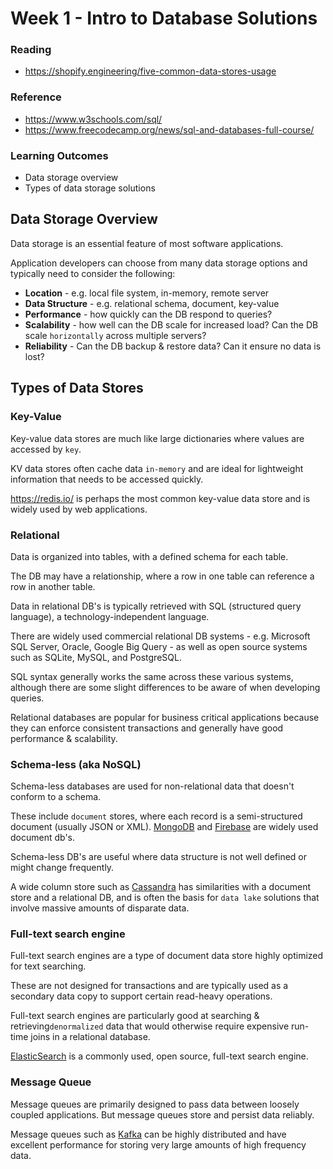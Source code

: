 # Week 1 - Intro to Database Solutions

### Reading
- https://shopify.engineering/five-common-data-stores-usage

### Reference
- https://www.w3schools.com/sql/
- https://www.freecodecamp.org/news/sql-and-databases-full-course/

### Learning Outcomes
- Data storage overview
- Types of data storage solutions

## Data Storage Overview

Data storage is an essential feature of most software applications.

Application developers can choose from many data storage options and typically need to consider the following:

- **Location** - e.g. local file system, in-memory, remote server
- **Data Structure** - e.g. relational schema, document, key-value
- **Performance** - how quickly can the DB respond to queries?
- **Scalability** - how well can the DB scale for increased load? Can the DB scale `horizontally` across multiple servers?
- **Reliability** - Can the DB backup & restore data? Can it ensure no data is lost?


## Types of Data Stores

### Key-Value 
Key-value data stores are much like large dictionaries where values are accessed by `key`. 

KV data stores often cache data `in-memory` and are ideal for lightweight information that needs to be accessed quickly.

https://redis.io/ is perhaps the most common key-value data store and is widely used by web applications.

### Relational 
Data is organized into tables, with a defined schema for each table. 

The DB may have a relationship, where a row in one table can reference a row in another table.

Data in relational DB's is typically retrieved with SQL (structured query language), a technology-independent language.

There are widely used commercial relational DB systems - e.g. Microsoft SQL Server, Oracle, Google Big Query - as well as open source systems such as SQLite, MySQL, and PostgreSQL.

SQL syntax generally works the same across these various systems, although there are some slight differences to be aware of when developing queries.

Relational databases are popular for business critical applications because they can enforce consistent transactions and generally have good performance & scalability.

### Schema-less (aka NoSQL)
Schema-less databases are used for non-relational data that doesn't conform to a schema.

These include `document` stores, where each record is a semi-structured document (usually JSON or XML). [MongoDB](https://www.mongodb.com/) and [Firebase](https://firebase.google.com/products/realtime-database) are widely used document db's.

Schema-less DB's are useful where data structure is not well defined or might change frequently. 

A wide column store such as [Cassandra](http://cassandra.apache.org/) has similarities with a document store and a relational DB, and is often the basis for `data lake` solutions that involve massive amounts of disparate data.

### Full-text search engine

Full-text search engines are a type of document data store highly optimized for text searching.

These are not designed for transactions and are typically used as a secondary data copy to support certain read-heavy operations. 

Full-text search engines are particularly good at searching & retrieving`denormalized` data that would otherwise require expensive run-time joins in a relational database.

[ElasticSearch](https://www.elastic.co/guide/en/elasticsearch/reference/current/elasticsearch-intro.html) is a commonly used, open source, full-text search engine.

### Message Queue

Message queues are primarily designed to pass data between loosely coupled applications. But message queues store and persist data reliably.

Message queues such as [Kafka](https://kafka.apache.org/) can be highly distributed and have excellent performance for storing very large amounts of high frequency data.